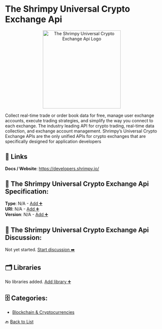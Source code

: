 # The Shrimpy Universal Crypto Exchange Api
<p align="center">
    <img width="256" src="https://raw.githubusercontent.com/apis-list/apis-list/main/apis/the-shrimpy-universal-crypto-exchange-api/logo_256x256.png" alt="The Shrimpy Universal Crypto Exchange Api Logo"/>
</p>
Collect real-time trade or order book data for free, manage user exchange accounts, execute trading strategies, and simplify the way you connect to each exchange.  The industry leading API for crypto trading, real-time data collection, and exchange account management. Shrimpy’s Universal Crypto Exchange APIs are the only unified APIs for crypto exchanges that are specifically designed for application developers

##  🔗 Links
**Docs / Website**: https://developers.shrimpy.io/

## 🧬 The Shrimpy Universal Crypto Exchange Api Specification:
**Type**: N/A - [Add ➕](https://github.com/apis-list/apis-list/edit/main/apis.yaml#L19405)  
**URI**: N/A - [Add ➕](https://github.com/apis-list/apis-list/edit/main/apis.yaml#L19405)  
**Version**: N/A - [Add ➕](https://github.com/apis-list/apis-list/edit/main/apis.yaml#L19405)

## 💬 The Shrimpy Universal Crypto Exchange Api Discussion:
Not yet started. [Start discussion ➡️](https://github.com/apis-list/apis-list/discussions/new)

## 🗂️ Libraries

No libraries added. [Add library ➕](https://github.com/apis-list/apis-list/edit/main/apis.yaml#L19405)    


## 🗄️ Categories:
- [Blockchain & Cryptocurrencies](https://github.com/apis-list/apis-list#blockchain--cryptocurrencies-)

🔙  [Back to List](https://github.com/apis-list/apis-list)
